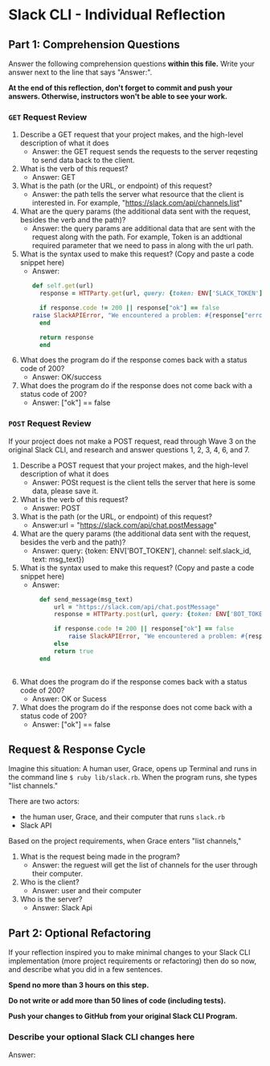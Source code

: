 # Slack CLI - Individual Reflection

## Part 1: Comprehension Questions

Answer the following comprehension questions **within this file.** Write your answer next to the line that says "Answer:".

**At the end of this reflection, don't forget to commit and push your answers. Otherwise, instructors won't be able to see your work.**

### `GET` Request Review

1. Describe a GET request that your project makes, and the high-level description of what it does
    - Answer: the GET request sends the requests to the server reqesting to send data back to the client.
1. What is the verb of this request?
    - Answer: GET
1. What is the path (or the URL, or endpoint) of this request?
    - Answer: the path tells the server what resource that the client is interested in. For example, "https://slack.com/api/channels.list"
1. What are the query params (the additional data sent with the request, besides the verb and the path)?
    - Answer: the query params are additional data that are sent with the request along with the path. For example, Token is an addtional required parameter that we need to pass in along with the url path. 
1. What is the syntax used to make this request? (Copy and paste a code snippet here)
    - Answer:
      ```ruby
      def self.get(url)
        response = HTTParty.get(url, query: {token: ENV['SLACK_TOKEN']})

        if response.code != 200 || response["ok"] == false
      raise SlackAPIError, "We encountered a problem: #{response["error"]}"
        end

        return response
        end
      ```
1. What does the program do if the response comes back with a status code of 200?
    - Answer: OK/success
1. What does the program do if the response does not come back with a status code of 200?
    - Answer: ["ok"] == false

### `POST` Request Review

If your project does not make a POST request, read through Wave 3 on the original Slack CLI, and research and answer questions 1, 2, 3, 4, 6, and 7.

1. Describe a POST request that your project makes, and the high-level description of what it does
    - Answer: POSt request is the client tells the server that here is some data, please save it. 
1. What is the verb of this request?
    - Answer: POST
1. What is the path (or the URL, or endpoint) of this request?
    - Answer:url = "https://slack.com/api/chat.postMessage"
1. What are the query params (the additional data sent with the request, besides the verb and the path)?
    - Answer: query: {token: ENV['BOT_TOKEN'], channel: self.slack_id, text: msg_text})
1. What is the syntax used to make this request? (Copy and paste a code snippet here)
    - Answer:
      ```ruby
        def send_message(msg_text)
            url = "https://slack.com/api/chat.postMessage"
            response = HTTParty.post(url, query: {token: ENV['BOT_TOKEN'], channel: self.slack_id, text: msg_text})

            if response.code != 200 || response["ok"] == false
                raise SlackAPIError, "We encountered a problem: #{response["error"]}"
            else
            return true
        end
        
      ```
1. What does the program do if the response comes back with a status code of 200?
    - Answer: OK or Sucess
1. What does the program do if the response does not come back with a status code of 200?
    - Answer: ["ok"] == false

## Request & Response Cycle

Imagine this situation: A human user, Grace, opens up Terminal and runs in the command line `$ ruby lib/slack.rb`. When the program runs, she types "list channels."

There are two actors:
  - the human user, Grace, and their computer that runs `slack.rb`
  - Slack API

Based on the project requirements, when Grace enters "list channels,"
1. What is the request being made in the program?
    - Answer: the reguest will get the list of channels for the user through their computer.
1. Who is the client?
    - Answer: user and their computer
1. Who is the server?
    - Answer: Slack Api

## Part 2: Optional Refactoring

If your reflection inspired you to make minimal changes to your Slack CLI implementation (more project requirements or refactoring) then do so now, and describe what you did in a few sentences.

**Spend no more than 3 hours on this step.**

**Do not write or add more than 50 lines of code (including tests).**

**Push your changes to GitHub from your original Slack CLI Program.**

### Describe your optional Slack CLI changes here

Answer: 

